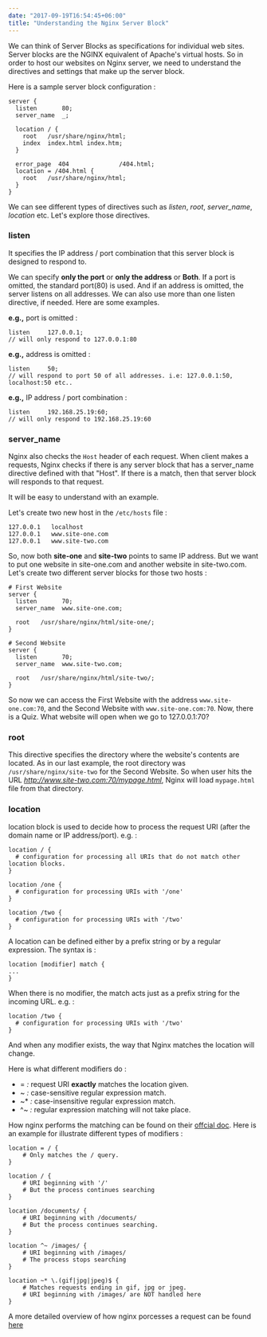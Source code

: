 ```yaml
---
date: "2017-09-19T16:54:45+06:00"
title: "Understanding the Nginx Server Block"
---
```


We can think of Server Blocks as specifications for individual web sites. Server blocks are the NGINX equivalent of Apache's virtual hosts. So in order to host our websites on Nginx server, we need to understand the directives and settings that make up the server block.

Here is a sample server block configuration :

```
server {
  listen       80;
  server_name  _;

  location / {
    root   /usr/share/nginx/html;
    index  index.html index.htm;
  }

  error_page  404              /404.html;
  location = /404.html {
    root   /usr/share/nginx/html;
  }
}
```

We can see different types of directives such as *listen*, *root*, *server_name*, *location* etc. Let's explore those directives.

### listen
It specifies the IP address / port combination that this server block is designed to respond to.

We can specify **only the port** or **only the address** or **Both**. If a port is omitted, the standard port(80) is used. And if an address is omitted, the server listens on all addresses. We can also use more than one listen directive, if needed. Here are some examples.

**e.g.,** port is omitted :
```
listen     127.0.0.1; 
// will only respond to 127.0.0.1:80
```

**e.g.,** address is omitted :
```
listen     50; 
// will respond to port 50 of all addresses. i.e: 127.0.0.1:50, localhost:50 etc..
```

**e.g.,** IP address / port combination :
```
listen     192.168.25.19:60; 
// will only respond to 192.168.25.19:60
```

### server_name
Nginx also checks the `Host` header of each request. When client makes a requests, Nginx checks if there is any server block that has a server_name directive defined with that "Host". If there is a match, then that server block will responds to that request.

It will be easy to understand with an example.

Let's create two new host in the `/etc/hosts` file :
```
127.0.0.1   localhost
127.0.0.1   www.site-one.com
127.0.0.1   www.site-two.com
```

So, now both **site-one** and **site-two** points to same IP address. But we want to put one website in site-one.com and another website in site-two.com. Let's create two different server blocks for those two hosts :

```
# First Website
server {
  listen       70;
  server_name  www.site-one.com;
  
  root   /usr/share/nginx/html/site-one/;
}

# Second Website
server {
  listen       70;
  server_name  www.site-two.com;

  root   /usr/share/nginx/html/site-two/;
}
```

So now we can access the First Website with the address `www.site-one.com:70`, and the Second Website with `www.site-one.com:70`. Now, there is a Quiz. What website will open when we go to 127.0.0.1:70?

### root

This directive specifies the directory where the website's contents are located. As in our last example, the root directory was `/usr/share/nginx/site-two` for the Second Website. So when user hits the URL *http://www.site-two.com:70/mypage.html*, Nginx will load `mypage.html` file from that directory.

### location

location block is used to decide how to process the request URI (after the domain name or IP address/port). e.g. : 
```
location / {
  # configuration for processing all URIs that do not match other location blocks.
} 

location /one {
  # configuration for processing URIs with '/one'
}

location /two {
  # configuration for processing URIs with '/two'
}
```

A location can be defined either by a prefix string or by a regular expression. The syntax is : 
```
location [modifier] match {
...
}
```

When there is no modifier, the match acts just as a prefix string for the incoming URL. e.g. :
```
location /two {
  # configuration for processing URIs with '/two'
}
```

And when any modifier exists, the way that Nginx matches the location will change.

Here is what different modifiers do :

- = *:* request URI **exactly** matches the location given.
- ~ *:* case-sensitive regular expression match.
- ~* *:* case-insensitive regular expression match.
- ^~ *:* regular expression matching will not take place. 

How nginx performs the matching can be found on their [offcial doc](https://nginx.org/en/docs/http/ngx_http_core_module.html#location). Here is an example for illustrate different types of modifiers :
```
location = / {
    # Only matches the / query.
}

location / {
    # URI beginning with '/'
    # But the process continues searching
}

location /documents/ {
    # URI beginning with /documents/ 
    # But the process continues searching.
}

location ^~ /images/ {
    # URI beginning with /images/
    # The process stops searching
}

location ~* \.(gif|jpg|jpeg)$ {
    # Matches requests ending in gif, jpg or jpeg. 
    # URI beginning with /images/ are NOT handled here
}

```

A more detailed overview of how nginx porcesses a request can be found [here](http://nginx.org/en/docs/http/request_processing.html)